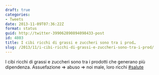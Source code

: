 ```yaml
---
draft: true
categories:
- Tweets
date: 2013-11-09T07:36:22Z
format: status
guid: http://twitter-399062890894098433-post
id: 4803
title: I cibi ricchi di grassi e zuccheri sono tra i prod…
slug: /2013/11/i-cibi-ricchi-di-grassi-e-zuccheri-sono-tra-i-prod/
---
```


I cibi ricchi di grassi e zuccheri sono tra i prodotti che generano più dipendenza. Assuefazione => abuso => noi male, loro ricchi [#salute](http://twitter.com/search?q=%23salute)